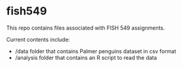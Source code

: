 # fish549

This repo contains files associated with FISH 549 assignments.

Current contents include:
* /data folder that contains Palmer penguins dataset in csv format
* /analysis folder that contains an R script to read the data
